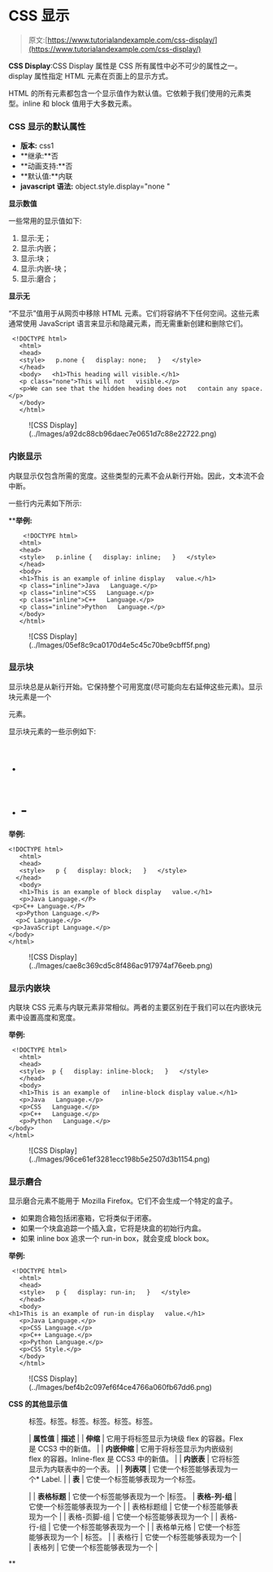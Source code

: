 # CSS 显示

> 原文:[https://www.tutorialandexample.com/css-display/](https://www.tutorialandexample.com/css-display/)

**CSS Display**:CSS Display 属性是 CSS 所有属性中必不可少的属性之一。display 属性指定 HTML 元素在页面上的显示方式。

HTML 的所有元素都包含一个显示值作为默认值。它依赖于我们使用的元素类型。inline 和 block 值用于大多数元素。

### CSS 显示的默认属性

*   **版本:** css1
*   **继承:**否
*   **动画支持:**否
*   **默认值:**内联
*   **javascript 语法:** object.style.display="none "

**显示数值**

一些常用的显示值如下:

1.  显示:无；
2.  显示:内嵌；
3.  显示:块；
4.  显示:内嵌-块；
5.  显示:磨合；

**显示无**

“不显示”值用于从网页中移除 HTML 元素。它们将容纳不下任何空间。这些元素通常使用 JavaScript 语言来显示和隐藏元素，而无需重新创建和删除它们。

```
 <!DOCTYPE html>
   <html>
   <head>
   <style>   p.none {   display: none;   }   </style>
   </head>
   <body>   <h1>This heading will visible.</h1>
   <p class="none">This will not   visible.</p>
   <p>We can see that the hidden heading does not   contain any space.</p>
   </body>
   </html>    
```

<figure class="wp-block-image size-large">![CSS Display](../Images/a92dc88cb96daec7e0651d7c88e22722.png)</figure>

### 内嵌显示

内联显示仅包含所需的宽度。这些类型的元素不会从新行开始。因此，文本流不会中断。

一些行内元素如下所示:

 ****举例:**

```
    <!DOCTYPE html>
   <html>
   <head>
   <style>   p.inline {   display: inline;   }   </style>
   </head>
   <body>
   <h1>This is an example of inline display   value.</h1>
   <p class="inline">Java   Language.</p>
   <p class="inline">CSS   Language.</p>
   <p class="inline">C++   Language.</p>
   <p class="inline">Python   Language.</p>
   </body>
   </html>    
```

<figure class="wp-block-image size-large">![CSS Display](../Images/05ef8c9ca0170d4e5c45c70be9cbff5f.png)</figure>

### 显示块

显示块总是从新行开始。它保持整个可用宽度(尽可能向左右延伸这些元素)。显示块元素是一个

元素。

显示块元素的一些示例如下:

*   <header></header>

*   # -

**举例:**

```
<!DOCTYPE html>
   <html>
   <head>
   <style>   p {   display: block;   }   </style> 
  </head>
   <body>
   <h1>This is an example of block display   value.</h1>
   <p>Java Language.</P>  
 <p>C++ Language.</P> 
  <p>Python Language.</P> 
  <p>C Language.</p>  
 <p>JavaScript Language.</p>
</body>   
</html>    
```

<figure class="wp-block-image size-large">![CSS Display](../Images/cae8c369cd5c8f486ac917974af76eeb.png)</figure>

### 显示内嵌块

内联块 CSS 元素与内联元素非常相似。两者的主要区别在于我们可以在内嵌块元素中设置高度和宽度。

**举例:**

```
 <!DOCTYPE html>
   <html>
   <head>
   <style>  p {   display: inline-block;   }   </style>
   </head>
   <body>
   <h1>This is an example of   inline-block display value.</h1>
   <p>Java   Language.</p>
   <p>CSS   Language.</p>
   <p>C++   Language.</p>
   <p>Python   Language.</p>   
</body>   
</html>   
```

<figure class="wp-block-image size-large">![CSS Display](../Images/96ce61ef3281ecc198b5e2507d3b1154.png)</figure>

### 显示磨合

显示磨合元素不能用于 Mozilla Firefox。它们不会生成一个特定的盒子。

*   如果跑合箱包括闭塞箱，它将类似于闭塞。
*   如果一个块盒追踪一个插入盒，它将是块盒的初始行内盒。
*   如果 inline box 追求一个 run-in box，就会变成 block box。

**举例:**

```
 <!DOCTYPE html>
   <html>
   <head>
   <style>   p {   display: run-in;   }   </style>
   </head>
   <body>   
<h1>This is an example of run-in display   value.</h1>
   <p>Java Language.</p>
   <p>CSS Language.</p>
   <p>C++ Language.</p>
   <p>Python Language.</p>
   <p>CSS Style.</p>
   </body>
   </html> 
```

<figure class="wp-block-image size-large">![CSS Display](../Images/bef4b2c097ef6f4ce4766a060fb67dd6.png)</figure>

**CSS 的其他显示值**

<figure class="wp-block-table">标签。标签。标签。标签。标签。标签。

| **属性值** | **描述** |
| **伸缩** | 它用于将标签显示为块级 flex 的容器。Flex 是 CCS3 中的新值。 |
| **内嵌伸缩** | 它用于将标签显示为内嵌级别 flex 的容器。Inline-flex 是 CCS3 中的新值。 |
| **内嵌表** | 它将标签显示为内联表中的一个表。 |
| **列表项** | 它使一个标签能够表现为一个*   Label. |
| **表** | 它使一个标签能够表现为一个标签。

 |
| **表格标题** | 它使一个标签能够表现为一个 |<caption>标签。</caption>
| **表格-列-组** | 它使一个标签能够表现为一个 |
| 表格标题组 | 它使一个标签能够表现为一个 |
| 表格-页脚-组 | 它使一个标签能够表现为一个 |
| 表格-行-组 | 它使一个标签能够表现为一个 |
| 表格单元格 | 它使一个标签能够表现为一个 | 标签。 |
| 表格行 | 它使一个标签能够表现为一个 |
| 表格列 | 它使一个标签能够表现为一个 |<colgroup><col></colgroup>

</figure>**